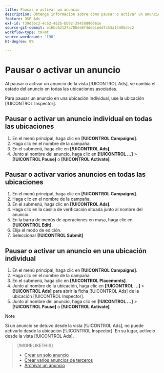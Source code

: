 ```yaml
---
title: Pausar o activar un anuncio
description: Obtenga información sobre cómo pausar o activar un anuncio.
feature: DSP Ads
exl-id: f39d36c2-4c62-462b-bb92-29458890661e
source-git-commit: e16bc62127a708de8f4deb1eddfa53a14405cbc2
workflow-type: tm+mt
source-wordcount: '198'
ht-degree: 0%

---
```


# Pausar o activar un anuncio

Al pausar o activar un anuncio de la vista [!UICONTROL Ads], se cambia el estado del anuncio en todas las ubicaciones asociadas.

Para pausar un anuncio en una ubicación individual, use la ubicación [!UICONTROL Inspector].

## Pausar o activar un anuncio individual en todas las ubicaciones

1. En el menú principal, haga clic en **[!UICONTROL Campaigns]**.
1. Haga clic en el nombre de la campaña.
1. En el submenú, haga clic en **[!UICONTROL Ads]**.
1. Junto al nombre del anuncio, haga clic en **[!UICONTROL ...]** > **[!UICONTROL Pause]** o **[!UICONTROL Activate]**.

## Pausar o activar varios anuncios en todas las ubicaciones

1. En el menú principal, haga clic en **[!UICONTROL Campaigns]**.
1. Haga clic en el nombre de la campaña.
1. En el submenú, haga clic en **[!UICONTROL Ads]**.
1. Haga clic en la casilla de verificación situada junto al nombre del anuncio.
1. En la barra de menús de operaciones en masa, haga clic en **[!UICONTROL Edit]**.
1. Elija el modo de edición.
1. Seleccionar **[!UICONTROL Submit]**

## Pausar o activar un anuncio en una ubicación individual

1. En el menú principal, haga clic en **[!UICONTROL Campaigns]**.
1. Haga clic en el nombre de la campaña.
1. En el submenú, haga clic en **[!UICONTROL Placements]**.
1. Junto al nombre de la ubicación, haga clic en **[!UICONTROL ...]** > **[!UICONTROL Ads]** para abrir la ficha [!UICONTROL Ads] de la ubicación [!UICONTROL Inspector].
1. Junto al nombre del anuncio, haga clic en **[!UICONTROL ...]** > **[!UICONTROL Pause]** o **[!UICONTROL Activate]**.

>[!NOTE]
>
>Si un anuncio se detuvo desde la vista [!UICONTROL Ads], no puede activarlo desde la ubicación [!UICONTROL Inspector]. En su lugar, actívelo desde la vista [!UICONTROL Ads].

>[!MORELIKETHIS]
>
>* [Crear un solo anuncio](ad-create.md)
>* [Crear varios anuncios de terceros](ad-create-multiple.md)
>* [Archivar un anuncio](ad-archive-unarchive.md)
